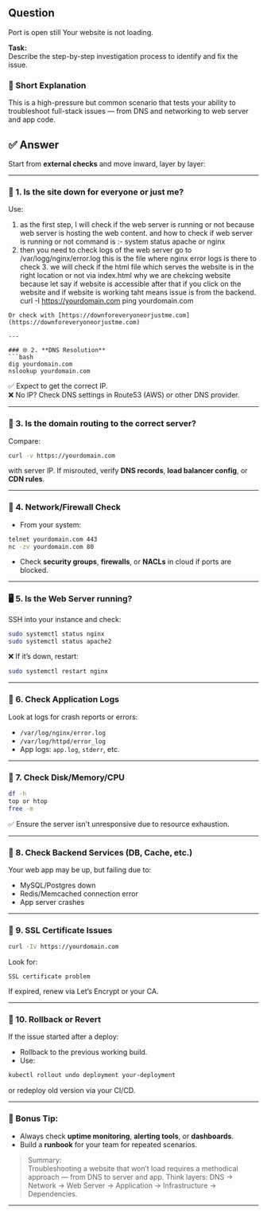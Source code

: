 ## Question  
Port is open still Your website is not loading.  

**Task:**  
Describe the step-by-step investigation process to identify and fix the issue.

### 📝 Short Explanation  
This is a high-pressure but common scenario that tests your ability to troubleshoot full-stack issues — from DNS and networking to web server and app code.

## ✅ Answer  

Start from **external checks** and move inward, layer by layer:

---

### 🧭 1. **Is the site down for everyone or just me?**
Use:
1. as the first step, I will check if the web server is running or not because web server is hosting the web content.
and how to check if web server is running or not
command is :- system status apache or nginx
2. then you need to check logs of the web server
   go to /var/logg/nginx/error.log
   this is the file where nginx error logs is there to check
   3. we will check if the html file which serves the website is in the right location or not via index.html
      why we are chekcing website
      because let say if website is accessible after that if you click on the website and if website is working taht means issue is from the backend. 
curl -I https://yourdomain.com
ping yourdomain.com
```
Or check with [https://downforeveryoneorjustme.com](https://downforeveryoneorjustme.com)

---

### 🌐 2. **DNS Resolution**
```bash
dig yourdomain.com
nslookup yourdomain.com
```
✅ Expect to get the correct IP.  
❌ No IP? Check DNS settings in Route53 (AWS) or other DNS provider.

---

### 🔁 3. **Is the domain routing to the correct server?**
Compare:
```bash
curl -v https://yourdomain.com
```
with server IP. If misrouted, verify **DNS records**, **load balancer config**, or **CDN rules**.

---

### 📡 4. **Network/Firewall Check**
- From your system:
```bash
telnet yourdomain.com 443
nc -zv yourdomain.com 80
```
- Check **security groups**, **firewalls**, or **NACLs** in cloud if ports are blocked.

---

### 🖥️ 5. **Is the Web Server running?**
SSH into your instance and check:

```bash
sudo systemctl status nginx
sudo systemctl status apache2
```

❌ If it’s down, restart:
```bash
sudo systemctl restart nginx
```

---

### 🧱 6. **Check Application Logs**
Look at logs for crash reports or errors:
- `/var/log/nginx/error.log`
- `/var/log/httpd/error_log`
- App logs: `app.log`, `stderr`, etc.

---

### 💾 7. **Check Disk/Memory/CPU**
```bash
df -h
top or htop
free -m
```
✅ Ensure the server isn't unresponsive due to resource exhaustion.

---

### 🔄 8. **Check Backend Services (DB, Cache, etc.)**
Your web app may be up, but failing due to:
- MySQL/Postgres down
- Redis/Memcached connection error
- App server crashes

---

### 🔐 9. **SSL Certificate Issues**
```bash
curl -Iv https://yourdomain.com
```
Look for:
```
SSL certificate problem
```

If expired, renew via Let’s Encrypt or your CA.

---

### 🧪 10. **Rollback or Revert**
If the issue started after a deploy:
- Rollback to the previous working build.
- Use:
```bash
kubectl rollout undo deployment your-deployment
```
or redeploy old version via your CI/CD.

---

### 🧠 Bonus Tip:
- Always check **uptime monitoring**, **alerting tools**, or **dashboards**.
- Build a **runbook** for your team for repeated scenarios.

> Summary:  
> Troubleshooting a website that won’t load requires a methodical approach — from DNS to server and app. Think layers: DNS → Network → Web Server → Application → Infrastructure → Dependencies.

---
